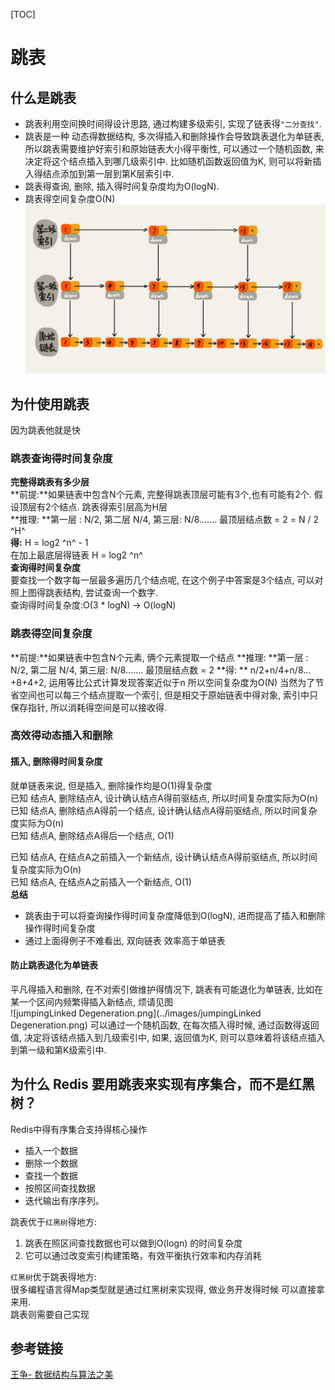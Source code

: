 [TOC]

# 跳表
## 什么是跳表
* 跳表利用空间换时间得设计思路, 通过构建多级索引, 实现了链表得`"二分查找"`. 
* 跳表是一种 动态得数据结构, 多次得插入和删除操作会导致跳表退化为单链表, 所以跳表需要维护好索引和原始链表大小得平衡性, 可以通过一个随机函数, 来决定将这个结点插入到哪几级索引中. 比如随机函数返回值为K, 则可以将新插入得结点添加到第一层到第K层索引中.
* 跳表得查询, 删除, 插入得时间复杂度均为O(logN). 
* 跳表得空间复杂度O(N)
![jumpingLinked.png](../images/jumpingLinked.png)

##  为什使用跳表
因为跳表他就是快
### 跳表查询得时间复杂度
**完整得跳表有多少层**  
**前提:**如果链表中包含N个元素, 完整得跳表顶层可能有3个,也有可能有2个. 假设顶层有2个结点. 跳表得索引层高为H层  
**推理: **第一层 : N/2, 第二层 N/4, 第三层: N/8....... 最顶层结点数 = 2 = N / 2 ^H^    
**得:** H = log2 ^n^ - 1  
在加上最底层得链表 H = log2 ^n^  
**查询得时间复杂度**  
要查找一个数字每一层最多遍历几个结点呢, 在这个例子中答案是3个结点, 可以对照上图得跳表结构, 尝试查询一个数字.   
查询得时间复杂度:O(3 * logN) -> O(logN)  

### 跳表得空间复杂度
**前提:**如果链表中包含N个元素, 俩个元素提取一个结点
**推理: **第一层 : N/2, 第二层 N/4, 第三层: N/8....... 最顶层结点数 = 2 
**得: ** n/2+n/4+n/8…+8+4+2, 运用等比公式计算发现答案近似于n
所以空间复杂度为O(N)
当然为了节省空间也可以每三个结点提取一个索引, 但是相交于原始链表中得对象, 索引中只保存指针, 所以消耗得空间是可以接收得. 

### 高效得动态插入和删除
#### 插入, 删除得时间复杂度
就单链表来说, 但是插入, 删除操作均是O(1)得复杂度  
已知 结点A, 删除结点A, 设计确认结点A得前驱结点, 所以时间复杂度实际为O(n)  
已知 结点A, 删除结点A得前一个结点, 设计确认结点A得前驱结点, 所以时间复杂度实际为O(n)  
已知 结点A, 删除结点A得后一个结点, O(1)  


已知 结点A, 在结点A之前插入一个新结点, 设计确认结点A得前驱结点, 所以时间复杂度实际为O(n)   
已知 结点A, 在结点A之前插入一个新结点,  O(1)  
**总结** 
* 跳表由于可以将查询操作得时间复杂度降低到O(logN), 进而提高了插入和删除操作得时间复杂度
* 通过上面得例子不难看出, 双向链表 效率高于单链表

#### 防止跳表退化为单链表
平凡得插入和删除, 在不对索引做维护得情况下, 跳表有可能退化为单链表, 比如在某一个区间内频繁得插入新结点, 烦请见图  
![jumpingLinked Degeneration.png](../images/jumpingLinked Degeneration.png)
可以通过一个随机函数, 在每次插入得时候, 通过函数得返回值, 决定将该结点插入到几级索引中, 如果, 返回值为K, 则可以意味着将该结点插入到第一级和第K级索引中. 

## 为什么 Redis 要用跳表来实现有序集合，而不是红黑树？
Redis中得有序集合支持得核心操作
* 插入一个数据
* 删除一个数据
* 查找一个数据
* 按照区间查找数据
* 迭代输出有序序列。

跳表优于`红黑树`得地方:   
1. 跳表在照区间查找数据也可以做到O(logn) 的时间复杂度
2. 它可以通过改变索引构建策略，有效平衡执行效率和内存消耗

`红黑树`优于跳表得地方:   
很多编程语言得Map类型就是通过红黑树来实现得, 做业务开发得时候 可以直接拿来用.  
跳表则需要自己实现  

## 参考链接
[王争- 数据结构与算法之美](https://time.geekbang.org/column/article/42896)
